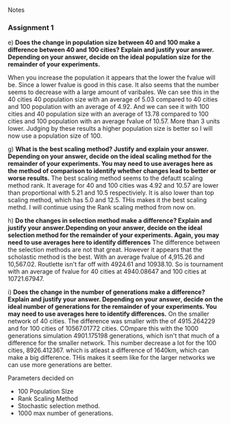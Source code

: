 Notes

### Assignment 1

e) **Does the change in population size between 40 and 100 make a difference between 40 and 100 cities? Explain and justify your answer. Depending on your answer, decide on the ideal population size for the remainder of your experiments.**

When you increase the population it appears that the lower the fvalue will be. Since a lower fvalue is good in this case. It also seems that the number seems to decrease with a large amount of varibales. We can see this in the 40 cities 40 population size with an average of 5.03 compared to 40 cities and 100 population with an average of 4.92. And we can see it with 100 cities and 40 population size with an average of 13.78 compared to 100 cities and 100 population with an average fvalue of 10.57. More than 3 units lower. Judging by these results a higher population size is better so I will now use a population size of 100.

g) **What is the best scaling method? Justify and explain your answer. Depending on your answer, decide on the ideal scaling method for the remainder of your experiments. You may need to use averages here as the method of comparison to identify whether changes lead to better or worse results.**
The best scaling method seems to the defautt scaling method rank. 
It average for 40 and 100 cities was 4.92 and 10.57 are lower than proportional with 5.21 and 10.5 respectiviely. 
It is also lower than top scaling method, which has 5.0 and 12.5. THis makes it the best scaling methd. 
I will continue using the Rank scaling method from now on.

h) **Do the changes in selection method make a difference? Explain and justify your answer.Depending on your answer, decide on the ideal selection method for the remainder of your experiments. Again, you may need to use averages here to identify differences** The difference between the selection methods are not that great. However it appears that the scholastic method is the best. With an average fvalue of 4,915.26
and 10,567.02. Routlette isn't far off with 4924.61 and 10938.10. 
So is tournament with an average of fvalue for 40 cities at 4940.08647 and 100 cities at 10721.67947.

i) **Does the change in the number of generations make a difference? Explain and justify your answer. Depending on your answer, decide on the ideal number of generations for the remainder of your experiments. You may need to use averages here to identify differences.**
On the smaller network of 40 cities. The difference was smaller with the of 4915.264229 and for 100 cities of 10567.01772 cities. 
COmpare this with the 1000 generations simulation 4901.175198 generations, which isn't that much of a difference for the smaller network. 
This number decrease a lot for the 100 cities, 8926.412367. which is atleast a difference of 1640km, which can make a big difference. 
THis makes it seem like for the larger networks we can use more generations are better.

Parameters decided on
- 100 Population SIze
- Rank Scaling Method
- Stochastic selection method.
- 1000 max number of generations. 


